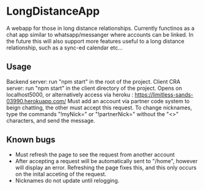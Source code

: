 # LongDistanceApp
A webapp for those in long distance relationships. Currently functinos as a chat app similar to whatsapp/messanger where accounts can be linked. In the future this will also support more features useful to a long distance relationship, such as a sync-ed calendar etc...

## Usage
Backend server: run "npm start" in the root of the project.
Client CRA server: run "npm start" in the client directory of the project.
Opens on localhost5000, or alternatively access via heroku : https://limitless-sands-03990.herokuapp.com/
Must add an account via partner code system to beign chatting, the other must accept this request.
To change nicknames, type the commands "!myNick=<nickname>" or "!partnerNick=<nickanme>" without the "<>" characters, and send the message.

## Known bugs
- Must refresh the page to see the request from another account
- After accepting a request will be automatically sent to "/home", however will display an error. Refreshing the page fixes this, and this only occurs on the inital acceting of the request.
- Nicknames do not update until relogging.
